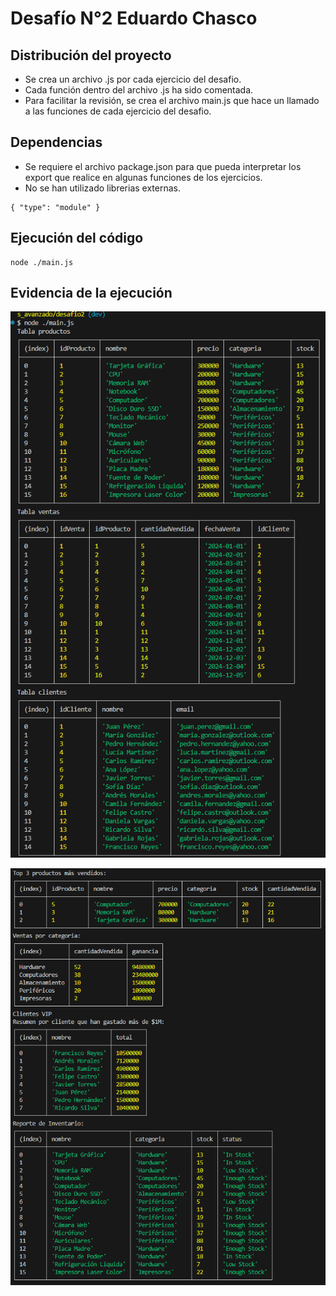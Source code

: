 # Desafío N°2 Eduardo Chasco

## Distribución del proyecto
- Se crea un archivo .js por cada ejercicio del desafio.
- Cada función dentro del archivo .js ha sido comentada.
- Para facilitar la revisión, se crea el archivo main.js que hace un llamado a las funciones de cada ejercicio del desafio.

## Dependencias
- Se requiere el archivo package.json para que pueda interpretar los export que realice en algunas funciones de los ejercicios.
- No se han utilizado librerias externas.

```shell
{ "type": "module" }
```

## Ejecución del código

```shell
node ./main.js
```

## Evidencia de la ejecución
![Tablas](/images/tablas.png)

![Functions](/images/functions.png)
